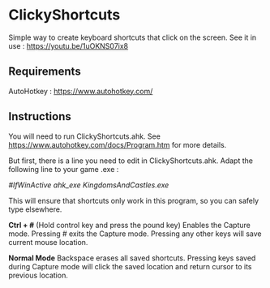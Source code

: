 # ClickyShortcuts
Simple way to create keyboard shortcuts that click on the screen.
See it in use : https://youtu.be/1uOKNS07ix8

## Requirements
AutoHotkey : https://www.autohotkey.com/

## Instructions
You will need to run ClickyShortcuts.ahk.
See https://www.autohotkey.com/docs/Program.htm for more details.

But first, there is a line you need to edit in ClickyShortcuts.ahk. Adapt the following line to your game .exe :

*#IfWinActive ahk_exe KingdomsAndCastles.exe*

This will ensure that shortcuts only work in this program, so you can safely type elsewhere.

**Ctrl + #** (Hold control key and press the pound key) Enables the Capture mode. Pressing # exits the Capture mode. Pressing any other keys will save current mouse location.

**Normal Mode** Backspace erases all saved shortcuts. Pressing keys saved during Capture mode will click the saved location and return cursor to its previous location.
